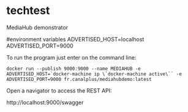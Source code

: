 # techtest

MediaHub demonstrator

#environment variables
ADVERTISED_HOST=localhost
ADVERTISED_PORT=9000

To run the program just enter on the command line:

```docker run --publish 9000:9000 --name MEDIAHUB -e ADVERTISED_HOST=`docker-machine ip \`docker-machine active\`` -e ADVERTISED_PORT=9000 fr.canalplus/mediahubdemo:latest```


Open a navigator to access the REST API:

http://localhost:9000/swagger
